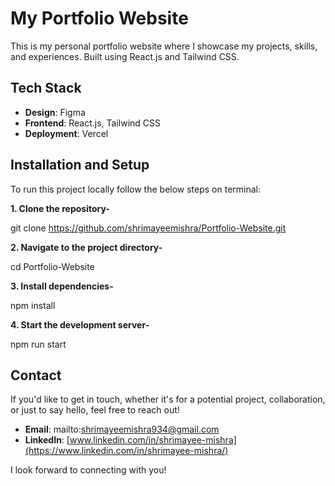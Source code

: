 # My Portfolio Website
This is my personal portfolio website where I showcase my projects, skills, and experiences. Built using React.js and Tailwind CSS.


## Tech Stack
- **Design**: Figma
- **Frontend**: React.js, Tailwind CSS
- **Deployment**: Vercel


## Installation and Setup

To run this project locally follow the below steps on terminal:

**1. Clone the repository-**

   git clone https://github.com/shrimayeemishra/Portfolio-Website.git

**2. Navigate to the project directory-**

   cd Portfolio-Website

**3. Install dependencies-**

   npm install

**4. Start the development server-**

   npm run start

## Contact

If you'd like to get in touch, whether it's for a potential project, collaboration, or just to say hello, feel free to reach out!

- **Email**: mailto:shrimayeemishra934@gmail.com
- **LinkedIn**: [www.linkedin.com/in/shrimayee-mishra](https://www.linkedin.com/in/shrimayee-mishra/)

I look forward to connecting with you!
